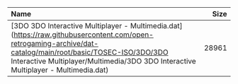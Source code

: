 |Name|Size|
|:---|---:|
|[3DO 3DO Interactive Multiplayer - Multimedia.dat](https://raw.githubusercontent.com/open-retrogaming-archive/dat-catalog/main/root/basic/TOSEC-ISO/3DO/3DO Interactive Multiplayer/Multimedia/3DO 3DO Interactive Multiplayer - Multimedia.dat)|28961|
